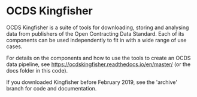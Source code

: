 # OCDS Kingfisher

OCDS Kingfisher is a suite of tools for downloading, storing and analysing data from publishers of the Open Contracting Data Standard. Each of its components can be used independently to fit in with a wide range of use cases. 

For details on the components and how to use the tools to create an OCDS data pipeline, see https://ocdskingfisher.readthedocs.io/en/master/ (or the docs folder in this code).

If you downloaded Kingfisher before February 2019, see the 'archive' branch for code and documentation. 
